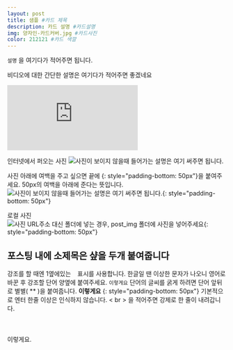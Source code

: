 ```yaml
---
layout: post
title: 샘플 #카드 제목
description: 카드 설명 #카드설명
img: 양자인-카드커버.jpg #카드사진
color: 212121 #카드 색깔
---
```



`설명` 을 여기다가 적어주면 됩니다.

비디오에 대한 간단한 설명은 여기다가 적어주면 좋겠네요
<iframe class="video" src="https://www.youtube.com/embed/qm_v0MP3w4o" frameborder="0" allowfullscreen></iframe>

인터넷에서 퍼오는 사진
![사진이 보이지 않을때 들어가는 설명은 여기 써주면 됩니다.](https://www.native-instruments.com/typo3temp/pics/img-packshot-action-strikes-0a716e39802771ea83219483a8ffd0e0-d@2x.jpg)


사진 아래에 여백을 주고 싶으면 끝에 {: style="padding-bottom: 50px"}을 붙여주세요. 50px의 여백을 아래에 준다는 뜻입니다.
![사진이 보이지 않을때 들어가는 설명은 여기 써주면 됩니다.](https://www.native-instruments.com/typo3temp/pics/img-packshot-action-strikes-0a716e39802771ea83219483a8ffd0e0-d@2x.jpg){: style="padding-bottom: 50px"}


로컬 사진
![사진 URL주소 대신 폴더에 넣는 경우, post_img 폴더에 사진을 넣어주세요]({{site.baseurl}}/post_img/sample.jpg){: style="padding-bottom: 50px"}


## 포스팅 내에 소제목은 샾을 두개 붙여줍니다
강조를 할 때엔 1옆에있는 ` ` 표시를 사용합니다. 한글일 땐 이상한 문자가 나오니 영어로 바꾼 후 강조할 단어 양옆에 붙여주세요. `이렇게요`
단어의 글씨를 굵게 하려면 단어 앞뒤로 별별( ** )을 붙여줍니다. **이렇게요**
{: style="padding-bottom: 50px"}
기본적으로 엔터 한줄 이상은 인식하지 않습니다.
< br > 을 적어주면 강제로 한 줄이 내려갑니다.
<br><br><br><br>이렇게요.



